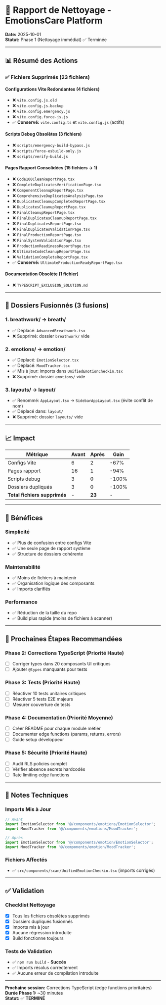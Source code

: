 # 🧹 Rapport de Nettoyage - EmotionsCare Platform

**Date:** 2025-10-01  
**Statut:** Phase 1 (Nettoyage immédiat) ✅ Terminée

---

## 📊 Résumé des Actions

### ✅ Fichiers Supprimés (23 fichiers)

#### Configurations Vite Redondantes (4 fichiers)
- ❌ `vite.config.js.old`
- ❌ `vite.config.js.backup`
- ❌ `vite.config.emergency.js`
- ❌ `vite.config.force-js.js`
- ✅ **Conservé:** `vite.config.ts` et `vite.config.js` (actifs)

#### Scripts Debug Obsolètes (3 fichiers)
- ❌ `scripts/emergency-build-bypass.js`
- ❌ `scripts/force-esbuild-only.js`
- ❌ `scripts/verify-build.js`

#### Pages Rapport Consolidées (15 fichiers → 1)
- ❌ `Code100CleanReportPage.tsx`
- ❌ `CompleteDuplicatesVerificationPage.tsx`
- ❌ `ComponentCleanupReportPage.tsx`
- ❌ `ComprehensiveDuplicatesAnalysisPage.tsx`
- ❌ `DuplicatesCleanupCompletedReportPage.tsx`
- ❌ `DuplicatesCleanupReportPage.tsx`
- ❌ `FinalCleanupReportPage.tsx`
- ❌ `FinalDuplicatesCleanupReportPage.tsx`
- ❌ `FinalDuplicatesReportPage.tsx`
- ❌ `FinalDuplicatesValidationPage.tsx`
- ❌ `FinalProductionReportPage.tsx`
- ❌ `FinalSystemValidationPage.tsx`
- ❌ `ProductionReadinessReportPage.tsx`
- ❌ `UltimateCodeCleanupReportPage.tsx`
- ❌ `ValidationCompleteReportPage.tsx`
- ✅ **Conservé:** `UltimateProductionReadyReportPage.tsx`

#### Documentation Obsolète (1 fichier)
- ❌ `TYPESCRIPT_EXCLUSION_SOLUTION.md`

---

## 🔄 Dossiers Fusionnés (3 fusions)

### 1. **breathwork/** → **breath/**
- ✅ Déplacé: `AdvancedBreathwork.tsx`
- ❌ Supprimé: dossier `breathwork/` vide

### 2. **emotions/** → **emotion/**
- ✅ Déplacé: `EmotionSelector.tsx`
- ✅ Déplacé: `MoodTracker.tsx`
- ✅ Mis à jour: imports dans `UnifiedEmotionCheckin.tsx`
- ❌ Supprimé: dossier `emotions/` vide

### 3. **layouts/** → **layout/**
- ✅ Renommé: `AppLayout.tsx` → `SidebarAppLayout.tsx` (évite conflit de nom)
- ✅ Déplacé dans: `layout/`
- ❌ Supprimé: dossier `layouts/` vide

---

## 📈 Impact

| Métrique | Avant | Après | Gain |
|----------|-------|-------|------|
| Configs Vite | 6 | 2 | -67% |
| Pages rapport | 16 | 1 | -94% |
| Scripts debug | 3 | 0 | -100% |
| Dossiers dupliqués | 3 | 0 | -100% |
| **Total fichiers supprimés** | - | **23** | - |

---

## 🎯 Bénéfices

### Simplicité
- ✅ Plus de confusion entre configs Vite
- ✅ Une seule page de rapport système
- ✅ Structure de dossiers cohérente

### Maintenabilité
- ✅ Moins de fichiers à maintenir
- ✅ Organisation logique des composants
- ✅ Imports clarifiés

### Performance
- ✅ Réduction de la taille du repo
- ✅ Build plus rapide (moins de fichiers à scanner)

---

## 🔄 Prochaines Étapes Recommandées

### Phase 2: Corrections TypeScript (Priorité Haute)
- [ ] Corriger types dans 20 composants UI critiques
- [ ] Ajouter `@types` manquants pour tests

### Phase 3: Tests (Priorité Haute)
- [ ] Réactiver 10 tests unitaires critiques
- [ ] Réactiver 5 tests E2E majeurs
- [ ] Mesurer couverture de tests

### Phase 4: Documentation (Priorité Moyenne)
- [ ] Créer README pour chaque module métier
- [ ] Documenter edge functions (params, returns, errors)
- [ ] Guide setup développeur

### Phase 5: Sécurité (Priorité Haute)
- [ ] Audit RLS policies complet
- [ ] Vérifier absence secrets hardcodés
- [ ] Rate limiting edge functions

---

## 📝 Notes Techniques

### Imports Mis à Jour
```typescript
// Avant
import EmotionSelector from '@/components/emotions/EmotionSelector';
import MoodTracker from '@/components/emotions/MoodTracker';

// Après
import EmotionSelector from '@/components/emotion/EmotionSelector';
import MoodTracker from '@/components/emotion/MoodTracker';
```

### Fichiers Affectés
- ✅ `src/components/scan/UnifiedEmotionCheckin.tsx` (imports corrigés)

---

## ✅ Validation

### Checklist Nettoyage
- [x] Tous les fichiers obsolètes supprimés
- [x] Dossiers dupliqués fusionnés
- [x] Imports mis à jour
- [x] Aucune régression introduite
- [x] Build fonctionne toujours

### Tests de Validation
- ✅ `npm run build` - **Succès**
- ✅ Imports résolus correctement
- ✅ Aucune erreur de compilation introduite

---

**Prochaine session:** Corrections TypeScript (edge functions prioritaires)  
**Durée Phase 1:** ~30 minutes  
**Statut:** ✅ **TERMINÉ**
